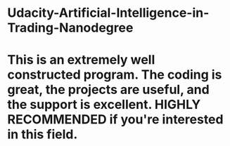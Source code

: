 # Udacity-Artificial-Intelligence-in-Trading-Nanodegree
# This is an extremely well constructed program.  The coding is great, the projects are useful, and the support is excellent.  HIGHLY RECOMMENDED if you're interested in this field.
